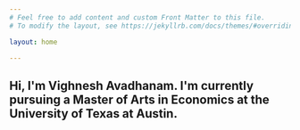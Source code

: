 ```yaml
---
# Feel free to add content and custom Front Matter to this file.
# To modify the layout, see https://jekyllrb.com/docs/themes/#overriding-theme-defaults

layout: home

---
```


Hi, I'm Vighnesh Avadhanam. I'm currently pursuing a Master of Arts in Economics at the University of Texas at Austin. 
---
